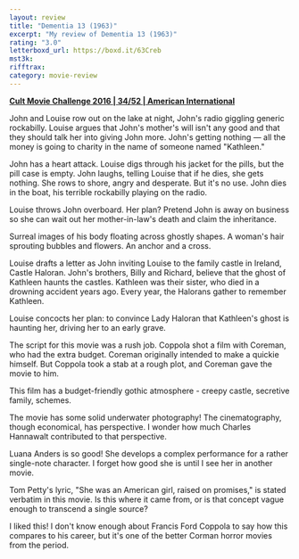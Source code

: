 ```yaml
---
layout: review
title: "Dementia 13 (1963)"
excerpt: "My review of Dementia 13 (1963)"
rating: "3.0"
letterboxd_url: https://boxd.it/63Creb
mst3k:
rifftrax:
category: movie-review
---
```


<b><a href="https://boxd.it/q7ygw/detail">Cult Movie Challenge 2016 | 34/52 | American International</a></b>

John and Louise row out on the lake at night, John's radio giggling generic rockabilly. Louise argues that John's mother's will isn't any good and that they should talk her into giving John more. John's getting nothing — all the money is going to charity in the name of someone named "Kathleen."

John has a heart attack. Louise digs through his jacket for the pills, but the pill case is empty. John laughs, telling Louise that if he dies, she gets nothing. She rows to shore, angry and desperate. But it's no use. John dies in the boat, his terrible rockabilly playing on the radio.

Louise throws John overboard. Her plan? Pretend John is away on business so she can wait out her mother-in-law's death and claim the inheritance.

Surreal images of his body floating across ghostly shapes. A woman's hair sprouting bubbles and flowers. An anchor and a cross.

Louise drafts a letter as John inviting Louise to the family castle in Ireland, Castle Haloran. John's brothers, Billy and Richard, believe that the ghost of Kathleen haunts the castles. Kathleen was their sister, who died in a drowning accident years ago. Every year, the Halorans gather to remember Kathleen.

Louise concocts her plan: to convince Lady Haloran that Kathleen's ghost is haunting her, driving her to an early grave.

The script for this movie was a rush job. Coppola shot a film with Coreman, who had the extra budget. Coreman originally intended to make a quickie himself. But Coppola took a stab at a rough plot, and Coreman gave the movie to him.

This film has a budget-friendly gothic atmosphere - creepy castle, secretive family, schemes.

The movie has some solid underwater photography! The cinematography, though economical, has perspective. I wonder how much Charles Hannawalt contributed to that perspective.

Luana Anders is so good! She develops a complex performance for a rather single-note character. I forget how good she is until I see her in another movie.

Tom Petty's lyric, "She was an American girl, raised on promises," is stated verbatim in this movie. Is this where it came from, or is that concept vague enough to transcend a single source?

I liked this! I don't know enough about Francis Ford Coppola to say how this compares to his career, but it's one of the better Corman horror movies from the period.
